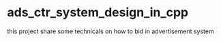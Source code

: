 # ads_ctr_system_design_in_cpp
this project share some technicals on how to bid in advertisement system
